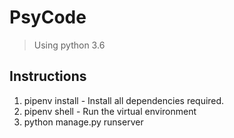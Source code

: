 # PsyCode

> Using python 3.6

## Instructions

1. pipenv install - Install all dependencies required. 
2. pipenv shell   - Run the virtual environment
3. python manage.py runserver 

